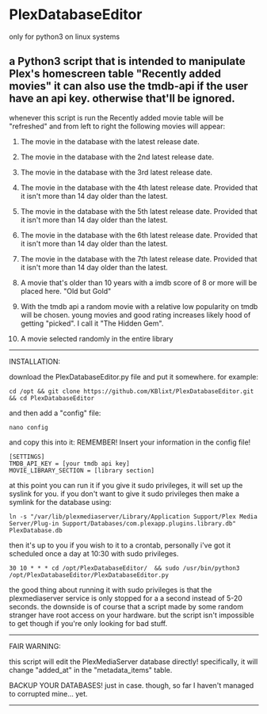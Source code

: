 # PlexDatabaseEditor

only for python3 on linux systems

a Python3 script that is intended to manipulate Plex's homescreen table "Recently added movies" it can also use the tmdb-api
if the user have an api key. otherwise that'll be ignored.
----------
whenever this script is run the Recently added movie table will be "refreshed" and from left to right
the following movies will appear:

1. The movie in the database with the latest release date.
2. The movie in the database with the 2nd latest release date.
3. The movie in the database with the 3rd latest release date.
4. The movie in the database with the 4th latest release date. Provided that it isn't more than 14 day older than the latest.
5. The movie in the database with the 5th latest release date. Provided that it isn't more than 14 day older than the latest.
6. The movie in the database with the 6th latest release date. Provided that it isn't more than 14 day older than the latest.
7. The movie in the database with the 7th latest release date. Provided that it isn't more than 14 day older than the latest.

8. A movie that's older than 10 years with a imdb score of 8 or more will be placed here. "Old but Gold"

9. With  the tmdb api a random movie with a relative low popularity on tmdb will be chosen.
   young movies and good rating increases likely hood of getting "picked". I call it "The Hidden Gem".

10. A movie selected randomly in the entire library

----------
INSTALLATION:

download the PlexDatabaseEditor.py file and put it somewhere. for example:

    cd /opt && git clone https://github.com/KBlixt/PlexDatabaseEditor.git && cd PlexDatabaseEditor

and then add a "config" file:

    nano config

and copy this into it: REMEMBER! Insert your information in the config file!

    [SETTINGS]
    TMDB_API_KEY = [your tmdb api key]
    MOVIE_LIBRARY_SECTION = [library section]

at this point you can run it if you give it sudo privileges, it will set up the syslink for you.
if you don't want to give it sudo privileges then make a symlink for the database using:

    ln -s "/var/lib/plexmediaserver/Library/Application Support/Plex Media Server/Plug-in Support/Databases/com.plexapp.plugins.library.db" PlexDatabase.db

then it's up to you if you wish to it to a crontab, personally i've got it scheduled once a day at 10:30 with sudo privileges.

    30 10 * * * cd /opt/PlexDatabaseEditor/  && sudo /usr/bin/python3 /opt/PlexDatabaseEditor/PlexDatabaseEditor.py

the good thing about running it with sudo privileges is that the plexmediaserver service is only stopped for a a second
instead of 5-20 seconds. the downside is of course that a script made by some random stranger have root access on your
hardware. but the script
isn't impossible to get though if you're only looking for bad stuff.

----------
FAIR WARNING:

this script will edit the PlexMediaServer database directly! specifically, it will change "added_at" in the
"metadata_items" table.

BACKUP YOUR DATABASES! just in case. though, so far I haven't managed to corrupted mine... yet.

----------




